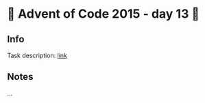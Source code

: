 # 🎄 Advent of Code 2015 - day 13 🎄

## Info

Task description: [link](https://adventofcode.com/2015/day/13)

## Notes

...